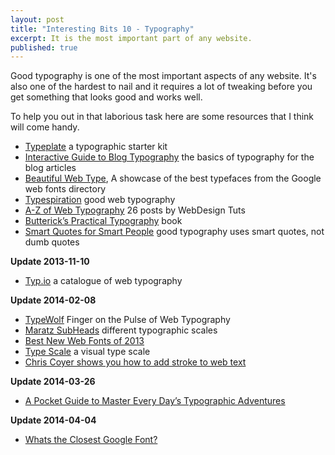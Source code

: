 ```yaml
---
layout: post
title: "Interesting Bits 10 - Typography"
excerpt: It is the most important part of any website.
published: true
---
```


Good typography is one of the most important aspects of any website. It's also one of the hardest to nail and it requires a lot of tweaking before you get something that looks good and works well.

To help you out in that laborious task here are some resources that I think will come handy. 

- [Typeplate](http://typeplate.com/) a typographic starter kit
- [Interactive Guide to Blog Typography](http://www.kaikkonendesign.fi/typography/section/11) the basics of typography for the blog articles
- [Beautiful Web Type](http://hellohappy.org/beautiful-web-type/), A showcase of the best typefaces from the Google web fonts directory
- [Typespiration](http://typespiration.com/) good web typography
- [A-Z of Web Typography](http://webdesign.tutsplus.com/sessions/a-z-of-web-typography/) 26 posts by WebDesign Tuts
- [Butterick’s Practical Typography](http://practicaltypography.com/) book
- [Smart Quotes for Smart People](http://smartquotesforsmartpeople.com/) good typography uses smart quotes, not dumb quotes

**Update 2013-11-10**

- [Typ.io](http://www.typ.io/latest) a catalogue of web typography

**Update 2014-02-08**

- [TypeWolf](http://www.typewolf.com/) Finger on the Pulse of Web Typography
- [Maratz SubHeads](http://webdesign.maratz.com/lab/subheads/) different typographic scales
- [Best New Web Fonts of 2013](http://typecast.com/blog/best-new-web-fonts-of-2013)
- [Type Scale](http://type-scale.com/) a visual type scale
- [Chris Coyer shows you how to add stroke to web text](http://css-tricks.com/adding-stroke-to-web-text/)

**Update 2014-03-26**

- [A Pocket Guide to Master Every Day’s Typographic Adventures](http://www.typogui.de/)

**Update 2014-04-04**

- [Whats the Closest Google Font?](http://joelcrawfordsmith.com/new/)